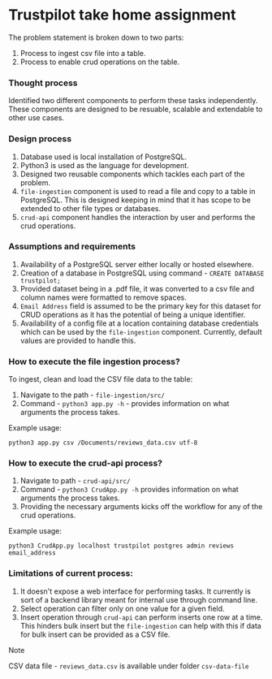 # Trustpilot take home assignment

The problem statement is broken down to two parts:
   1. Process to ingest csv file into a table.
   2. Process to enable crud operations on the table.

### Thought process

Identified two different components to perform these tasks independently. These components are designed to be resuable, scalable and extendable to other use cases.

### Design process

1. Database used is local installation of PostgreSQL.
2. Python3 is used as the language for development.
3. Designed two reusable components which tackles each part of the problem.
4. `file-ingestion` component is used to read a file and copy to a table in PostgreSQL. This is designed keeping in mind that it has scope to be extended to other file types or databases.
5. `crud-api` component handles the interaction by user and performs the crud operations.

### Assumptions and requirements

1. Availability of a PostgreSQL server either locally or hosted elsewhere.
2. Creation of a database in PostgreSQL using command - `CREATE DATABASE trustpilot;`
3. Provided dataset being in a .pdf file, it was converted to a csv file and column names were formatted to remove spaces.
4. `Email Address` field is assumed to be the primary key for this dataset for CRUD operations as it has the potential of being a unique identifier.
5. Availability of a config file at a location containing database credentials which can be used by the `file-ingestion` component. Currently, default values are provided to handle this.

### How to execute the file ingestion process?

To ingest, clean and load the CSV file data to the table:

1. Navigate to the path - `file-ingestion/src/`
2. Command - `python3 app.py -h` - provides information on what arguments the process takes.

Example usage:

```angular2html
python3 app.py csv /Documents/reviews_data.csv utf-8
```

### How to execute the crud-api process?

1. Navigate to path - `crud-api/src/`
2. Command - `python3 CrudApp.py -h` provides information on what arguments the process takes.
3. Providing the necessary arguments kicks off the workflow for any of the crud operations.

Example usage:
```angular2html
python3 CrudApp.py localhost trustpilot postgres admin reviews email_address
```

### Limitations of current process:

1. It doesn't expose a web interface for performing tasks. It currently is sort of a backend library meant for internal use through command line.
2. Select operation can filter only on one value for a given field.
3. Insert operation through `crud-api` can perform inserts one row at a time. This hinders bulk insert but the `file-ingestion` can help with this if data for bulk insert can be provided as a CSV file.

> [!NOTE]
> CSV data file - `reviews_data.csv` is available under folder `csv-data-file`
